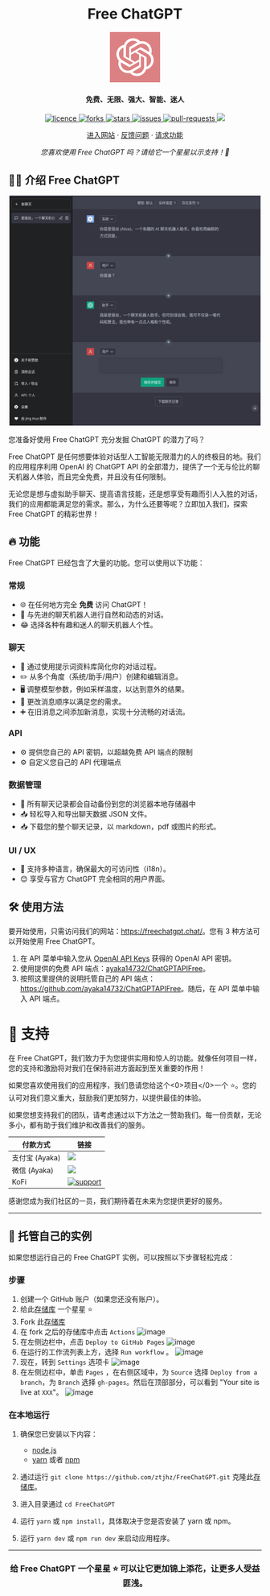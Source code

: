 <h1 align="center"><b>Free ChatGPT</b></h1>

<p align="center">
    <a href="https://freechatgpt.chat" target="_blank"><img src="public/apple-touch-icon.png" alt="Free ChatGPT" width="100" /></a>
</p>

<h4 align="center"><b>免费、无限、强大、智能、迷人</b></h4>

<p align="center">
<a href="https://github.com/ztjhz/FreeChatGPT/blob/main/LICENSE" target="_blank">
<img src="https://img.shields.io/github/license/ztjhz/FreeChatGPT?style=flat-square" alt="licence" />
</a>
<a href="https://github.com/ztjhz/FreeChatGPT/fork" target="_blank">
<img src="https://img.shields.io/github/forks/ztjhz/FreeChatGPT?style=flat-square" alt="forks"/>
</a>
<a href="https://github.com/ztjhz/FreeChatGPT/stargazers" target="_blank">
<img src="https://img.shields.io/github/stars/ztjhz/FreeChatGPT?style=flat-square" alt="stars"/>
</a>
<a href="https://github.com/ztjhz/FreeChatGPT/issues" target="_blank">
<img src="https://img.shields.io/github/issues/ztjhz/FreeChatGPT?style=flat-square" alt="issues"/>
</a>
<a href="https://github.com/ztjhz/FreeChatGPT/pulls" target="_blank">
<img src="https://img.shields.io/github/issues-pr/ztjhz/FreeChatGPT?style=flat-square" alt="pull-requests"/>
</a>
<a href="https://twitter.com/intent/tweet?text=👋看看这个惊人的存储库%20https://github.com/ztjhz/FreeChatGPT，由%20@nikushii_%20创建。"><img src="https://img.shields.io/twitter/url?label=%E5%88%86%E4%BA%AB%E5%88%B0%E6%8E%A8%E7%89%B9&style=social&url=https%3A%2F%2Fgithub.com%2Fztjhz%2FFreeChatGPT"></a>
</p>

<p align="center">
    <a href="https://freechatgpt.chat">进入网站</a>
    ·
    <a href="https://github.com/ztjhz/FreeChatGPT/issues/new/choose">反馈问题</a>
    ·
    <a href="https://github.com/ztjhz/FreeChatGPT/issues/new/choose">请求功能</a>
</p>
<p align="center"><i>您喜欢使用 Free ChatGPT 吗？请给它一个星星以示支持！🌟</i></p>

## 👋🏻 介绍 Free ChatGPT

<p align="center">
    <a href="https://freechatgpt.chat" target="_blank">
        <img src="assets/preview-zh_CN.png" alt="landing" width=500 />
    </a>
</p>

您准备好使用 Free ChatGPT 充分发掘 ChatGPT 的潜力了吗？

Free ChatGPT 是任何想要体验对话型人工智能无限潜力的人的终极目的地。我们的应用程序利用 OpenAI 的 ChatGPT API 的全部潜力，提供了一个无与伦比的聊天机器人体验，而且完全免费，并且没有任何限制。

无论您是想与虚拟助手聊天、提高语言技能，还是想享受有趣而引人入胜的对话，我们的应用都能满足您的需求。那么，为什么还要等呢？立即加入我们，探索 Free ChatGPT 的精彩世界！

## 🔥 功能

Free ChatGPT 已经包含了大量的功能。您可以使用以下功能：

### 常规

- 🌐 在任何地方完全 **免费** 访问 ChatGPT！
- 🤖 与先进的聊天机器人进行自然和动态的对话。
- 😂 选择各种有趣和迷人的聊天机器人个性。

### 聊天

- 🚀 通过使用提示词资料库简化你的对话过程。
- ✏️ 从多个角度（系统/助手/用户）创建和编辑消息。
- 🖥️ 调整模型参数，例如采样温度，以达到意外的结果。
- 🔀 更改消息顺序以满足您的需求。
- ➕ 在旧消息之间添加新消息，实现十分流畅的对话流。

### API

- ⚙️ 提供您自己的 API 密钥，以超越免费 API 端点的限制
- ⚙️ 自定义您自己的 API 代理端点

### 数据管理

- 💾 所有聊天记录都会自动备份到您的浏览器本地存储器中
- 📥 轻松导入和导出聊天数据 JSON 文件。
- 📥 下载您的整个聊天记录，以 markdown，pdf 或图片的形式。

### UI / UX

- 💬 支持多种语言，确保最大的可访问性（i18n）。
- 😊 享受与官方 ChatGPT 完全相同的用户界面。

## 🛠️ 使用方法

要开始使用，只需访问我们的网站：<https://freechatgpt.chat/>。您有 3 种方法可以开始使用 Free ChatGPT。

1. 在 API 菜单中输入您从 [OpenAI API Keys](https://platform.openai.com/account/api-keys) 获得的 OpenAI API 密钥。
2. 使用提供的免费 API 端点：[ayaka14732/ChatGPTAPIFree](https://github.com/ayaka14732/ChatGPTAPIFree)。
3. 按照这里提供的说明托管自己的 API 端点：<https://github.com/ayaka14732/ChatGPTAPIFree>。随后，在 API 菜单中输入 API 端点。

# 🙏 支持

在 Free ChatGPT，我们致力于为您提供实用和惊人的功能。就像任何项目一样，您的支持和激励将对我们在保持前进方面起到至关重要的作用！

如果您喜欢使用我们的应用程序，我们恳请您给这个<0>项目</0>一个 ⭐️。您的认可对我们意义重大，鼓励我们更加努力，以提供最佳的体验。

如果您想支持我们的团队，请考虑通过以下方法之一赞助我们。每一份贡献，无论多小，都有助于我们维护和改善我们的服务。

| 付款方式       | 链接                                                                                   |
| -------------- | -------------------------------------------------------------------------------------- |
| 支付宝 (Ayaka) | <img src="https://ayaka14732.github.io/sponsor/alipay.jpg" width=150 />                |
| 微信 (Ayaka)   | <img src="https://ayaka14732.github.io/sponsor/wechat.png" width=150 />                |
| KoFi           | [![support](https://ko-fi.com/img/githubbutton_sm.svg)](https://ko-fi.com/freechatgpt) |

感谢您成为我们社区的一员，我们期待着在未来为您提供更好的服务。

---

## 🛫 托管自己的实例

如果您想运行自己的 Free ChatGPT 实例，可以按照以下步骤轻松完成：

### 步骤

1. 创建一个 GitHub 账户（如果您还没有账户）。
1. 给此[存储库](https://github.com/ztjhz/FreeChatGPT) 一个星星 ⭐️
1. Fork 此[存储库](https://github.com/ztjhz/FreeChatGPT)
1. 在 fork 之后的存储库中点击 `Actions`
   ![image](https://user-images.githubusercontent.com/59118459/223751928-cf2b91b9-4663-4a36-97de-5eb751b32c7e.png)
1. 在左侧边栏中，点击 `Deploy to GitHub Pages`
   ![image](https://user-images.githubusercontent.com/59118459/223752459-183ec23f-72f5-436e-a088-e3386492b8cb.png)
1. 在运行的工作流列表上方，选择 `Run workflow` 。
   ![image](https://user-images.githubusercontent.com/59118459/223753340-1270e038-d213-4d6f-938c-66a30dad7c88.png)
1. 现在，转到 `Settings` 选项卡
   ![image](https://user-images.githubusercontent.com/59118459/223753577-9b6f8266-26e8-471b-8f45-a1a02fbab232.png)
1. 在左侧边栏中，单击 `Pages` ，在右侧区域中，为 `Source` 选择 `Deploy from a branch`，为 `Branch` 选择 `gh-pages`。然后在顶部部分，可以看到 "Your site is live at `XXX`"。
   ![image](https://user-images.githubusercontent.com/59118459/223753724-89f6452e-a441-48b8-8665-7a5e515d2a57.png)

### 在本地运行

1. 确保您已安装以下内容：

   - [node.js](https://nodejs.org/en/)
   - [yarn](https://yarnpkg.com/) 或者 [npm](https://www.npmjs.com/)

2. 通过运行 `git clone https://github.com/ztjhz/FreeChatGPT.git` 克隆此[存储库](https://github.com/ztjhz/FreeChatGPT)。
3. 进入目录通过 `cd FreeChatGPT`
4. 运行 `yarn` 或 `npm install`，具体取决于您是否安装了 yarn 或 npm。
5. 运行 `yarn dev` 或 `npm run dev` 来启动应用程序。

---

<h3 align="center">
    给 <b>Free ChatGPT</b> 一个星星 ⭐️ 可以让它更加锦上添花，让更多人受益匪浅。
</h3>
